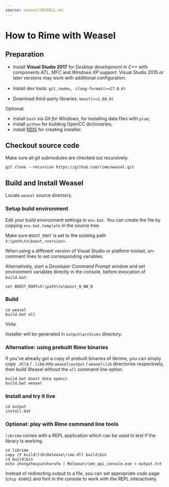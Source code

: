 ```yaml
---
source: weasel/INSTALL.md
---
```


# How to Rime with Weasel

## Preparation

  - Install **Visual Studio 2017** for *Desktop development in C++*
    with components *ATL*, *MFC* and *Windows XP support*.
    Visual Studio 2015 or later versions may work with additional configuration.

  - Install dev tools: `git`, `cmake`， `clang-format(>=17.0.6)`

  - Download third-party libraries: `boost(>=1.60.0)`

Optional:

  - install `bash` via *Git for Windows*, for installing data files with `plum`;
  - install `python` for building OpenCC dictionaries;
  - install [NSIS](http://nsis.sourceforge.net/Download) for creating installer.

## Checkout source code

Make sure all git submodules are checked out recursively.

```batch
git clone --recursive https://github.com/rime/weasel.git
```

## Build and Install Weasel

Locate `weasel` source directory.

### Setup build environment

Edit your build environment settings in `env.bat`.
You can create the file by copying `env.bat.template` in the source tree.

Make sure `BOOST_ROOT` is set to the existing path `X:\path\to\boost_<version>`.

When using a different version of Visual Studio or platform toolset, un-comment
lines to set corresponding variables.

Alternatively, start a *Developer Command Prompt* window and set environment
variables directly in the console, before invocation of `build.bat`:

```batch
set BOOST_ROOT=X:\path\to\boost_N_NN_N
```

### Build

```batch
cd weasel
build.bat all
```

Voila.

Installer will be generated in `output\archives` directory.

### Alternative: using prebuilt Rime binaries

If you've already got a copy of prebuilt binaries of librime, you can simply
copy `.dll`s / `.lib`s into `weasel\output` / `weasel\lib` directories
respectively, then build Weasel without the `all` command line option.

```batch
build.bat boost data opencc
build.bat weasel
```

### Install and try it live

```batch
cd output
install.bat
```

### Optional: play with Rime command line tools

`librime` comes with a REPL application which can be used to test if the library
is working.

```batch
cd librime
copy /Y build\lib\Release\rime.dll build\bin
cd build\bin
echo zhongzhouyunshurufa | Release\rime_api_console.exe > output.txt
```

Instead of redirecting output to a file, you can set appropriate code page
(`chcp 65001`) and font in the console to work with the REPL interactively.

